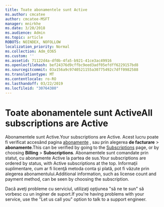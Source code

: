 ```yaml
---
title: Toate abonamentele sunt Active
ms.author: cmcatee
author: cmcatee-MSFT
manager: mnirkhe
ms.date: 3/20/2018
ms.audience: Admin
ms.topic: article
ROBOTS: NOINDEX, NOFOLLOW
localization_priority: Normal
ms.collection: Adm_O365
ms.custom: ''
ms.assetid: 71122d4a-df0b-4fa5-b921-41ce3ac49916
ms.openlocfilehash: bef24376d9cffbc9eed3adf05efdff6229157bd8
ms.sourcegitcommit: 03a156a9c9740521155a30775492c7dff0982588
ms.translationtype: MT
ms.contentlocale: ro-RO
ms.lasthandoff: 03/22/2019
ms.locfileid: "30764380"
---
```

# <a name="all-subscriptions-are-active"></a><span data-ttu-id="b4d20-102">Toate abonamentele sunt Active</span><span class="sxs-lookup"><span data-stu-id="b4d20-102">All subscriptions are Active</span></span>

<span data-ttu-id="b4d20-103">Abonamentele sunt Active.</span><span class="sxs-lookup"><span data-stu-id="b4d20-103">Your subscriptions are Active.</span></span> <span data-ttu-id="b4d20-104">Acest lucru poate fi verificat accesând pagina [abonamente](https://go.microsoft.com/fwlink/p/?linkid=842054) , sau prin alegerea **de facturare** \> **abonamente**.</span><span class="sxs-lookup"><span data-stu-id="b4d20-104">This can be verified by going to the [Subscriptions](https://go.microsoft.com/fwlink/p/?linkid=842054) page, or by choosing **Billing** \> **Subscriptions**.</span></span> <span data-ttu-id="b4d20-105">Abonamentele sunt comandate prin statut, cu abonamente Active la partea de sus.</span><span class="sxs-lookup"><span data-stu-id="b4d20-105">Your subscriptions are ordered by status, with Active subscriptions at the top.</span></span> <span data-ttu-id="b4d20-106">Informaţii suplimentare, cum ar fi licenţă metoda conta şi plată, pot fi văzute prin alegerea abonamentului.</span><span class="sxs-lookup"><span data-stu-id="b4d20-106">Additional information, such as license count and payment method, can be seen by choosing the subscription.</span></span>
  
<span data-ttu-id="b4d20-107">Dacă aveţi probleme cu serviciul, utilizaţi opţiunea "să ne te sun" să vorbesc cu un inginer de suport.</span><span class="sxs-lookup"><span data-stu-id="b4d20-107">If you're having problems with your service, use the "Let us call you" option to talk to a support engineer.</span></span>
  

